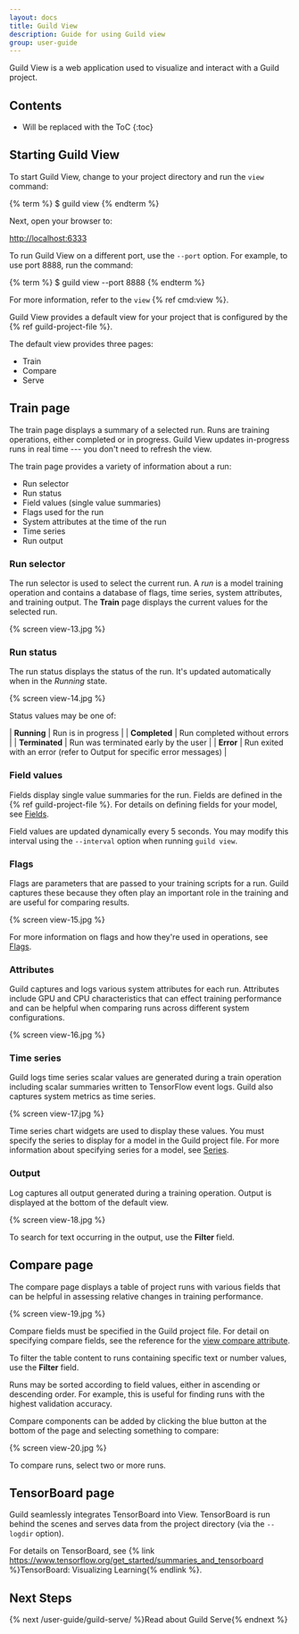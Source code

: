 ```yaml
---
layout: docs
title: Guild View
description: Guide for using Guild view
group: user-guide
---
```


Guild View is a web application used to visualize and interact with a
Guild project.

## Contents

* Will be replaced with the ToC
{:toc}


## Starting Guild View

To start Guild View, change to your project directory and run the
`view` command:

{% term %}
$ guild view
{% endterm %}

Next, open your browser to:

<div class="m-3">
<a href="http://localhost:6333" target="_blank">http://localhost:6333</a>
</div>

To run Guild View on a different port, use the `--port` option. For
example, to use port 8888, run the command:

{% term %}
$ guild view --port 8888
{% endterm %}

For more information, refer to the `view` {% ref cmd:view %}.

Guild View provides a default view for your project that is configured
by the {% ref guild-project-file %}.

The default view provides three pages:

* Train
* Compare
* Serve

## Train page

The train page displays a summary of a selected run. Runs are training
operations, either completed or in progress. Guild View updates
in-progress runs in real time --- you don't need to refresh the view.

The train page provides a variety of information about a run:

- Run selector
- Run status
- Field values (single value summaries)
- Flags used for the run
- System attributes at the time of the run
- Time series
- Run output

### Run selector

The run selector is used to select the current run. A *run* is a model
training operation and contains a database of flags, time series,
system attributes, and training output. The **Train** page displays
the current values for the selected run.

{% screen view-13.jpg %}

### Run status

The run status displays the status of the run. It's updated
automatically when in the *Running* state.

{% screen view-14.jpg %}

Status values may be one of:

| **Running**    | Run is in progress |
| **Completed**  | Run completed without errors |
| **Terminated** | Run was terminated early by the user |
| **Error**      | Run exited with an error (refer to Output for specific error messages) |

### Field values

Fields display single value summaries for the run. Fields are defined
in the {% ref guild-project-file %}. For details on defining fields
for your model,
see [Fields](/project-reference/fields/).

Field values are updated dynamically every 5 seconds. You may modify
this interval using the `--interval` option when running `guild view`.

### Flags

Flags are parameters that are passed to your training scripts for a
run. Guild captures these because they often play an important role in
the training and are useful for comparing results.

{% screen view-15.jpg %}

For more information on flags and how they're used in operations,
see [Flags](/project-reference/flags/).

### Attributes

Guild captures and logs various system attributes for each
run. Attributes include GPU and CPU characteristics that can effect
training performance and can be helpful when comparing runs across
different system configurations.

{% screen view-16.jpg %}

### Time series

Guild logs time series scalar values are generated during a train
operation including scalar summaries written to TensorFlow event
logs. Guild also captures system metrics as time series.

{% screen view-17.jpg %}

Time series chart widgets are used to display these values. You must
specify the series to display for a model in the Guild project
file. For more information about specifying series for a model,
see [Series](/project-reference/series/).

### Output

Log captures all output generated during a training operation. Output
is displayed at the bottom of the default view.

{% screen view-18.jpg %}

To search for text occurring in the output, use the **Filter** field.

## Compare page

The compare page displays a table of project runs with various fields
that can be helpful in assessing relative changes in training performance.

{% screen view-19.jpg %}

Compare fields must be specified in the Guild project file. For detail
on specifying compare fields, see the reference for
the [view compare attribute](/project-reference/views/#compare).

To filter the table content to runs containing specific text or number
values, use the **Filter** field.

Runs may be sorted according to field values, either in ascending or
descending order. For example, this is useful for finding runs with
the highest validation accuracy.

Compare components can be added by clicking the blue button at the
bottom of the page and selecting something to compare:

{% screen view-20.jpg %}

To compare runs, select two or more runs.

## TensorBoard page

Guild seamlessly integrates TensorBoard into View. TensorBoard is run
behind the scenes and serves data from the project directory (via the
`--logdir` option).

For details on TensorBoard, see {% link
https://www.tensorflow.org/get_started/summaries_and_tensorboard
%}TensorBoard: Visualizing Learning{% endlink %}.

## Next Steps

{% next /user-guide/guild-serve/ %}Read about Guild Serve{% endnext %}
